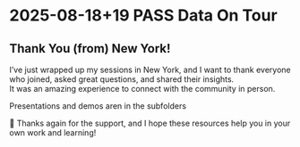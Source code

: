 # 2025-08-18+19 PASS Data On Tour
## Thank You (from) New York!

I’ve just wrapped up my sessions in New York, and I want to thank everyone who joined, asked great questions, and shared their insights.  
It was an amazing experience to connect with the community in person.

Presentations and demos aren in the subfolders

🙌 Thanks again for the support, and I hope these resources help you in your own work and learning!
